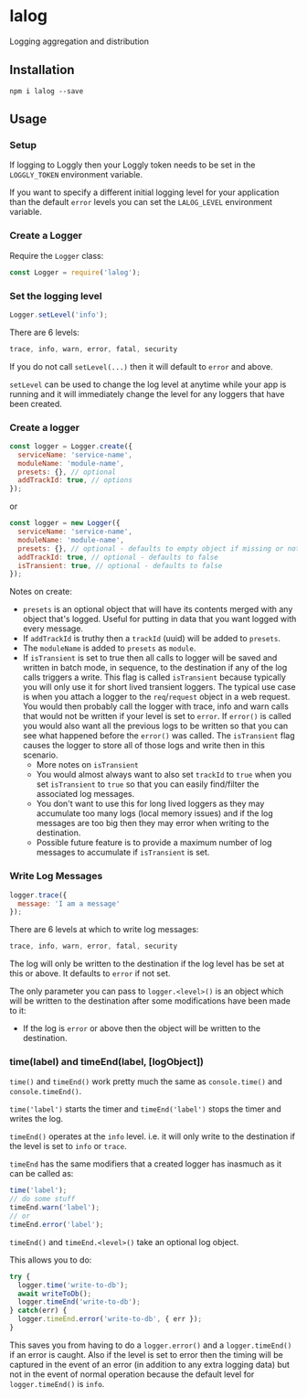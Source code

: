 # lalog

Logging aggregation and distribution

## Installation

```shell
npm i lalog --save
```

## Usage

### Setup

If logging to Loggly then your Loggly token needs to be set in the `LOGGLY_TOKEN` 
environment variable.

If you want to specify a different initial logging level for your application than
the default `error` levels you can set the `LALOG_LEVEL` environment variable.

### Create a Logger

Require the `Logger` class:

```javascript
const Logger = require('lalog');
```

### Set the logging level

```javascript
Logger.setLevel('info');
```

There are 6 levels:

```javascript
trace, info, warn, error, fatal, security
```

If you do not call `setLevel(...)` then it will default to `error` and above.

`setLevel` can be used to change the log level at anytime while your app is running and it
will immediately change the level for any loggers that have been created.

### Create a logger

```javascript
const logger = Logger.create({
  serviceName: 'service-name',
  moduleName: 'module-name',
  presets: {}, // optional
  addTrackId: true, // options
});
```

or

```javascript
const logger = new Logger({
  serviceName: 'service-name',
  moduleName: 'module-name',
  presets: {}, // optional - defaults to empty object if missing or not a valid object
  addTrackId: true, // optional - defaults to false
  isTransient: true, // optional - defaults to false
});
```

Notes on create:

- `presets` is an optional object that will have its contents merged with any object that's logged. Useful for putting in data that you want logged with every message.
- If `addTrackId` is truthy then a `trackId` (uuid) will be added to `presets`.
- The `moduleName` is added to `presets` as `module`.
- If `isTransient` is set to true then all calls to logger will be saved and written in batch mode, in
sequence, to the destination if any of the log calls triggers a write. This flag is called `isTransient`
because typically you will only use it for short lived transient loggers. The typical use case is when
you attach a logger to the `req`/`request` object in a web request. You would then probably call the
logger with trace, info and warn calls that would not be written if your level is set to `error`. If
`error()` is called you would also want all the previous logs to be written so that you can see what
happened before the `error()` was called. The `isTransient` flag causes the logger to store all of 
those logs and write then in this scenario.
  - More notes on `isTransient`
  - You would almost always want to also set `trackId` to `true` when you set `isTransient` to `true`
  so that you can easily find/filter the associated log messages.
  - You don't want to use this for long lived loggers as they may accumulate too many logs (local
  memory issues) and if the log messages are too big then they may error when writing to the
  destination.
  - Possible future feature is to provide a maximum number of log messages to
  accumulate if `isTransient` is set.

### Write Log Messages

```javascript
logger.trace({
  message: 'I am a message'
});
```

There are 6 levels at which to write log messages:

```javascript
trace, info, warn, error, fatal, security
```

The log will only be written to the destination if the log level has be set at this or above.
It defaults to `error` if not set.

The only parameter you can pass to `logger.<level>()` is an object which will be written to
the destination after some modifications have been made to it:

- If the log is `error` or above then the object will be written to the destination.

### time(label) and timeEnd(label, [logObject])

`time()` and `timeEnd()` work pretty much the same as `console.time()` and `console.timeEnd()`.

`time('label')` starts the timer and `timeEnd('label')` stops the timer and writes the log.

`timeEnd()` operates at the `info` level. i.e. it will only write to the destination if the level
is set to `info` or `trace`.

`timeEnd` has the same modifiers that a created logger has inasmuch as it can be called as:

```javascript
time('label');
// do some stuff
timeEnd.warn('label');
// or
timeEnd.error('label');
```

`timeEnd()` and `timeEnd.<level>()` take an optional log object.

This allows you to do:

```javascript
try {
  logger.time('write-to-db');
  await writeToDb();
  logger.timeEnd('write-to-db');
} catch(err) {
  logger.timeEnd.error('write-to-db', { err });
}
```

This saves you from having to do a `logger.error()` and a `logger.timeEnd()` if an error is caught.
Also if the level is set to error then the timing will be captured in the event of an error 
(in addition to any extra logging data) but not in the event of normal operation because the
default level for `logger.timeEnd()` is `info`.
